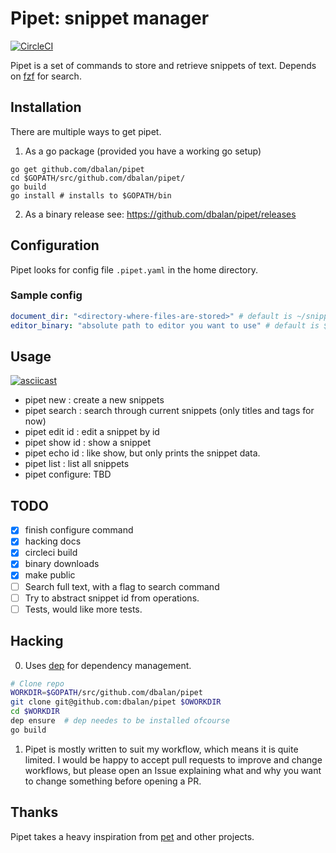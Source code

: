 # Pipet: snippet manager

[![CircleCI](https://circleci.com/gh/dbalan/pipet/tree/master.svg?style=svg)](https://circleci.com/gh/dbalan/pipet/tree/master)

Pipet is a set of commands to store and retrieve snippets of text. Depends on
[fzf](https://github.com/junegunn/fzf) for search.

## Installation
There are multiple ways to get pipet.
1. As a go package (provided you have a working go setup)
```
go get github.com/dbalan/pipet
cd $GOPATH/src/github.com/dbalan/pipet/
go build
go install # installs to $GOPATH/bin
```

2. As a binary release
see: https://github.com/dbalan/pipet/releases


## Configuration
Pipet looks for config file `.pipet.yaml` in the home directory.

### Sample config
```yaml
document_dir: "<directory-where-files-are-stored>" # default is ~/snippets
editor_binary: "absolute path to editor you want to use" # default is $EDITOR environment variable
```

## Usage

[![asciicast](https://asciinema.org/a/W6tv7bN9z76EAlZJZDS025JwU.png)](https://asciinema.org/a/W6tv7bN9z76EAlZJZDS025JwU)

  - pipet new : create a new snippets
  - pipet search : search through current snippets (only titles and tags for now)
  - pipet edit id : edit a snippet by id
  - pipet show id : show a snippet
  - pipet echo id : like show, but only prints the snippet data.
  - pipet list : list all snippets
  - pipet configure: TBD

## TODO
  - [x] finish configure command
  - [x] hacking docs
  - [x] circleci build
  - [x] binary downloads
  - [x] make public
  - [ ] Search full text, with a flag to search command
  - [ ] Try to abstract snippet id from operations.
  - [ ] Tests, would like more tests.

## Hacking
0. Uses [dep](https://golang.github.io/dep/) for dependency management.
```bash
# Clone repo
WORKDIR=$GOPATH/src/github.com/dbalan/pipet
git clone git@github.com:dbalan/pipet $OWORKDIR
cd $WORKDIR
dep ensure  # dep needes to be installed ofcourse
go build
```
1. Pipet is mostly written to suit my workflow, which means it is quite limited.
   I would be happy to accept pull requests to improve and change workflows, but
   please open an Issue explaining what and why you want to change something
   before opening a PR.

## Thanks
Pipet takes a heavy inspiration from [pet](https://github.com/knqyf263/pet) and other projects.

